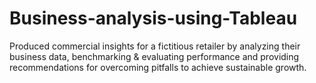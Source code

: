 # Business-analysis-using-Tableau
Produced commercial insights for a fictitious retailer by analyzing their business data, benchmarking &amp; evaluating performance and providing recommendations for overcoming pitfalls to achieve sustainable growth.
